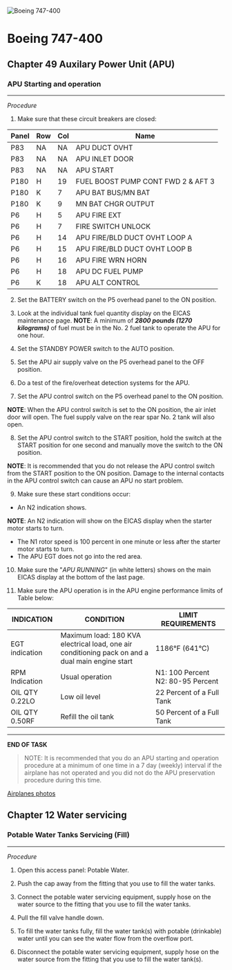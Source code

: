 ![Boeing 747-400](B747.jpg)

# Boeing 747-400

## Chapter 49 Auxilary Power Unit (APU)

### APU Starting and operation
---
*Procedure*

1. Make sure that these circuit breakers are closed:

|Panel|Row|Col|Name|
|---|---|---|---|
|P83|NA|NA|APU DUCT OVHT|
|P83|NA|NA|APU INLET DOOR|
|P83|NA|NA|APU START|
|P180|H|19|FUEL BOOST PUMP CONT FWD 2 & AFT 3|
|P180|K|7|APU BAT BUS/MN BAT|
|P180|K|9|MN BAT CHGR OUTPUT|
|P6|H|5|APU FIRE EXT|
|P6|H|7|FIRE SWITCH UNLOCK|
|P6|H|14|APU FIRE/BLD DUCT OVHT LOOP A|
|P6|H|15|APU FIRE/BLD DUCT OVHT LOOP B|
|P6|H|16|APU FIRE WRN HORN|
|P6|H|18|APU DC FUEL PUMP|
|P6|K|18|APU ALT CONTROL|

2. Set the BATTERY switch on the P5 overhead panel to the ON position.

3. Look at the individual tank fuel quantity display on the EICAS maintenance page. **NOTE**: A minimum of **_2800 pounds (1270 kilograms)_** of fuel must be in the No. 2 fuel tank to
operate the APU for one hour.

4. Set the STANDBY POWER switch to the AUTO position.

5. Set the APU air supply valve on the P5 overhead panel to the OFF position.

6. Do a test of the fire/overheat detection systems for the APU.

7. Set the APU control switch on the P5 overhead panel to the ON position.

**NOTE**: When the APU control switch is set to the ON position, the air inlet door will open. The
fuel supply valve on the rear spar No. 2 tank will also open.

8. Set the APU control switch to the START position, hold the switch at the START position for one second and manually move the switch to the ON position.

**NOTE**: It is recommended that you do not release the APU control switch from the START position to the ON position. Damage to the internal contacts in the APU control switch can cause an APU no start problem.

9. Make sure these start conditions occur:
* An N2 indication shows.

**NOTE**: An N2 indication will show on the EICAS display when the starter motor starts to turn.
* The N1 rotor speed is 100 percent in one minute or less after the starter motor starts to turn.
* The APU EGT does not go into the red area.

10. Make sure the "*APU RUNNING*" (in white letters) shows on the main EICAS display at the bottom of the last page.

11. Make sure the APU operation is in the APU engine performance limits of Table below:

|INDICATION|CONDITION|LIMIT REQUIREMENTS|
|---|---|---|
|EGT indication|Maximum load: 180 KVA electrical load, one air conditioning pack on and a dual main engine start|1186°F (641°C)|
|RPM Indication|Usual operation|N1: 100 Percent N2: 80-95 Percent|
|OIL QTY 0.22LO|Low oil level|22 Percent of a Full Tank|
|OIL QTY 0.50RF|Refill the oil tank|50 Percent of a Full Tank|

---
**END OF TASK**

> NOTE: It is recommended that you do an APU starting and operation procedure at a minimum of one time in a 7 day (weekly) interval if the airplane has not operated and you did not do the APU preservation procedure during this time.

[Airplanes photos](https://www.airliners.net/)

## Chapter 12 Water servicing

### Potable Water Tanks Servicing (Fill)
---
*Procedure*

1. Open this access panel: Potable Water.

2. Push the cap away from the fitting that you use to fill the water tanks.

3. Connect the potable water servicing equipment, supply hose on the water source to the fitting that you use to fill the water tanks.

4. Pull the fill valve handle down.

5. To fill the water tanks fully, fill the water tank(s) with potable (drinkable) water until you can see the water flow from the overflow port.
6. Disconnect the potable water servicing equipment, supply hose on the water source from the fitting that you use to fill the water tank(s).